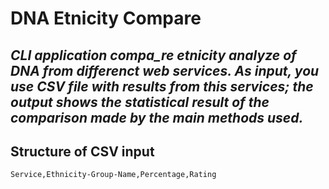 # DNA Etnicity Compare

## 
_CLI application compa_re etnicity analyze of DNA from differenct web services. As input, you use CSV file with results from this services; the output shows the statistical result of the comparison made by the main methods used._
---
## Structure of CSV input
``Service,Ethnicity-Group-Name,Percentage,Rating``
